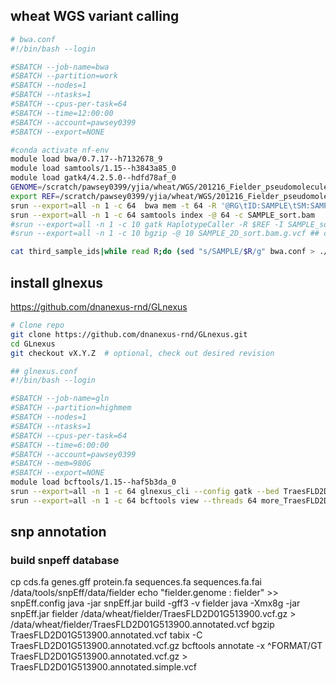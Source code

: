 ## wheat WGS variant calling

```bash
# bwa.conf
#!/bin/bash --login

#SBATCH --job-name=bwa
#SBATCH --partition=work
#SBATCH --nodes=1
#SBATCH --ntasks=1
#SBATCH --cpus-per-task=64
#SBATCH --time=12:00:00
#SBATCH --account=pawsey0399
#SBATCH --export=NONE

#conda activate nf-env
module load bwa/0.7.17--h7132678_9
module load samtools/1.15--h3843a85_0
module load gatk4/4.2.5.0--hdfd78af_0
GENOME=/scratch/pawsey0399/yjia/wheat/WGS/201216_Fielder_pseudomolecules_V1+unanchored_contigs.fasta.gz
export REF=/scratch/pawsey0399/yjia/wheat/WGS/201216_Fielder_pseudomolecules_V1+unanchored_contigs.fasta
srun --export=all -n 1 -c 64  bwa mem -t 64 -R '@RG\tID:SAMPLE\tSM:SAMPLE\tPL:ILLUMINA' $GENOME SAMPLE_f1.fastq.gz SAMPLE_r2.fastq.gz | samtools view -@ 28 -Sb - | samtools sort -@ 28 -o SAMPLE_sort.bam
srun --export=all -n 1 -c 64 samtools index -@ 64 -c SAMPLE_sort.bam
#srun --export=all -n 1 -c 10 gatk HaplotypeCaller -R $REF -I SAMPLE_sort.bam -ERC GVCF -O SAMPLE_2D_sort.bam.g.vcf -L chr2D
#srun --export=all -n 1 -c 10 bgzip -@ 10 SAMPLE_2D_sort.bam.g.vcf ## compress gvcf file
```
```bash
cat third_sample_ids|while read R;do (sed "s/SAMPLE/$R/g" bwa.conf > ./third_fastq/$R".conf");done
```
## install glnexus
https://github.com/dnanexus-rnd/GLnexus
```bash
# Clone repo
git clone https://github.com/dnanexus-rnd/GLnexus.git
cd GLnexus
git checkout vX.Y.Z  # optional, check out desired revision
```
```bash
## glnexus.conf
#!/bin/bash --login

#SBATCH --job-name=gln
#SBATCH --partition=highmem
#SBATCH --nodes=1
#SBATCH --ntasks=1
#SBATCH --cpus-per-task=64
#SBATCH --time=6:00:00
#SBATCH --account=pawsey0399
#SBATCH --mem=980G
#SBATCH --export=NONE
module load bcftools/1.15--haf5b3da_0
srun --export=all -n 1 -c 64 glnexus_cli --config gatk --bed TraesFLD2D01G513900_updown1Mb.bed -m 980 --threads 64 2Dvcf/*.g.vcf.gz > more_TraesFLD2D01G513900_updown1Mb.bcf
srun --export=all -n 1 -c 64 bcftools view --threads 64 more_TraesFLD2D01G513900_updown1Mb.bcf | bgzip -@ 4 -c > more_TraesFLD2D01G513900_updown1Mb.vcf.gz
```
## snp annotation
### build snpeff database
cp cds.fa genes.gff protein.fa sequences.fa sequences.fa.fai /data/tools/snpEff/data/fielder
echo "fielder.genome : fielder" >> snpEff.config
java -jar snpEff.jar build -gff3 -v fielder
java -Xmx8g -jar snpEff.jar fielder /data/wheat/fielder/TraesFLD2D01G513900.vcf.gz >  /data/wheat/fielder/TraesFLD2D01G513900.annotated.vcf
bgzip TraesFLD2D01G513900.annotated.vcf
tabix -C TraesFLD2D01G513900.annotated.vcf.gz
bcftools annotate -x ^FORMAT/GT TraesFLD2D01G513900.annotated.vcf.gz > TraesFLD2D01G513900.annotated.simple.vcf
